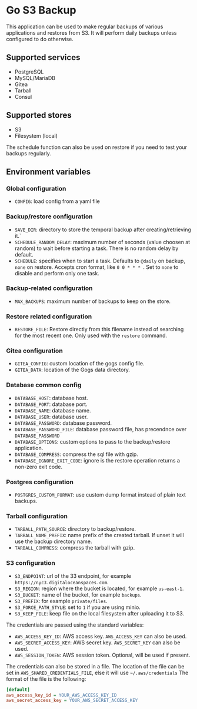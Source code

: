 # Go S3 Backup

This application can be used to make regular backups of various applications and restores from S3. It will perform daily backups unless configured to do otherwise.

## Supported services

* PostgreSQL
* MySQL/MariaDB
* Gitea
* Tarball
* Consul

## Supported stores
* S3
* Filesystem (local)

The schedule function can also be used on restore if you need to test your backups regularly.

## Environment variables

### Global configuration
* `CONFIG`: load config from a yaml file

### Backup/restore configuration
* `SAVE_DIR`: directory to store the temporal backup after creating/retrieving it.`
* `SCHEDULE_RANDOM_DELAY`: maximum number of seconds (value choosen at random) to wait before starting a task. There is no random delay by default.
* `SCHEDULE`: specifies when to start a task. Defaults to `@daily` on backup, `none` on restore. Accepts cron format, like `0 0 * * * `. Set to `none` to disable and perform only one task.

### Backup-related configuration
* `MAX_BACKUPS`: maximum number of backups to keep on the store.

### Restore related configuration
* `RESTORE_FILE`: Restore directly from this filename instead of searching for the most recent one. Only used with the `restore` command.

### Gitea configuration
* `GITEA_CONFIG`: custom location of the gogs config file.
* `GITEA_DATA`: location of the Gogs data directory.

### Database common config
* `DATABASE_HOST`: database host.
* `DATABASE_PORT`: database port.
* `DATABASE_NAME`: database name.
* `DATABASE_USER`:  database user.
* `DATABASE_PASSWORD`:  database password.
* `DATABASE_PASSWORD_FILE`:  database password file, has precendnce over `DATABASE_PASSWORD`
* `DATABASE_OPTIONS`:  custom options to pass to the backup/restore application.
* `DATABASE_COMPRESS`: compress the sql file with gzip.
* `DATABASE_IGNORE_EXIT_CODE`: ignore is the restore operation returns a non-zero exit code.

### Postgres configuration
* `POSTGRES_CUSTOM_FORMAT`: use custom dump format instead of plain text backups.

### Tarball configuration
* `TARBALL_PATH_SOURCE`: directory to backup/restore.
* `TARBALL_NAME_PREFIX`: name prefix of the created tarball. If unset it will use the backup directory name.
* `TARBALL_COMPRESS`: compress the tarball with gzip.

### S3 configuration
* `S3_ENDPOINT`: url of the 33 endpoint, for example `https://nyc3.digitaloceanspaces.com`.
* `S3_REGION`: region where the bucket is located, for example `us-east-1`.
* `S3_BUCKET`: name of the bucket, for example `backups`.
* `S3_PREFIX`: for example `private/files`.
* `S3_FORCE_PATH_STYLE`: set to `1` if you are using minio.
* `S3_KEEP_FILE`: keep file on the local filesystem after uploading it to S3.

The credentials are passed using the standard variables:
* `AWS_ACCESS_KEY_ID`: AWS access key. `AWS_ACCESS_KEY` can also be used.
* `AWS_SECRET_ACCESS_KEY`: AWS secret key. `AWS_SECRET_KEY` can also be used.
* `AWS_SESSION_TOKEN`: AWS session token. Optional, will be used if present.

The credentials can also be stored in a file. The location of the file can be set in `AWS_SHARED_CREDENTIALS_FILE`, else it will use `~/.aws/credentials` The format of the file is the following:

``` ini
[default]
aws_access_key_id = YOUR_AWS_ACCESS_KEY_ID
aws_secret_access_key = YOUR_AWS_SECRET_ACCESS_KEY
```
